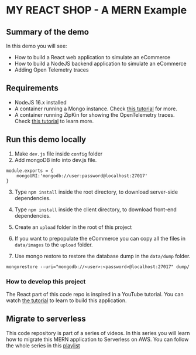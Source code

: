 # MY REACT SHOP - A MERN Example

## Summary of the demo

In this demo you will see:

- How to build a React web application to simulate an eCommerce
- How to build a NodeJS backend application to simulate an eCommerce
- Adding Open Telemetry traces

## Requirements

- NodeJS 16.x installed
- A container running a Mongo instance. Check [this tutorial](https://luturol.github.io/docker/mongodb/Using-MongoDB-with-Docker) for more.
- A container running ZipKin for showing the OpenTelemetry traces. Check [this tutorial](https://blog.shalvah.me/posts/a-practical-tracing-journey-with-opentelemetry-on-node-js) to learn more.

## Run this demo locally

1. Make `dev.js` file inside `config` folder
2. Add mongoDB info into dev.js file.

```
module.exports = {
    mongoURI:'mongodb://user:password@localhost:27017'
}
```

3. Type `npm install` inside the root directory, to download server-side dependencies.

4. Type `npm install` inside the client directory, to download front-end dependencies.

5. Create an `upload` folder in the root of this project
6. If you want to prepopulate the eCommerce you can copy all the files in `data/images` to the `upload` folder.
7. Use mongo restore to restore the database dump in the `data/dump` folder.

```
mongorestore --uri="mongodb://<user>:<password>@localhost:27017" dump/
```

### How to develop this project

The React part of this code repo is inspired in a YouTube tutorial.
You can watch [the tutorial](https://www.youtube.com/watch?v=zaWtIkJgah4&t=5569s) to learn to build this application.

## Migrate to serverless

This code repository is part of a series of videos. In this series you will learn how to migrate this MERN application to Serverless on AWS. You can follow the whole series in this [playlist](https://www.youtube.com/playlist?list=PLGyRwGktEFqe2ga9UmQSBr5xdfVyiDPW6)
